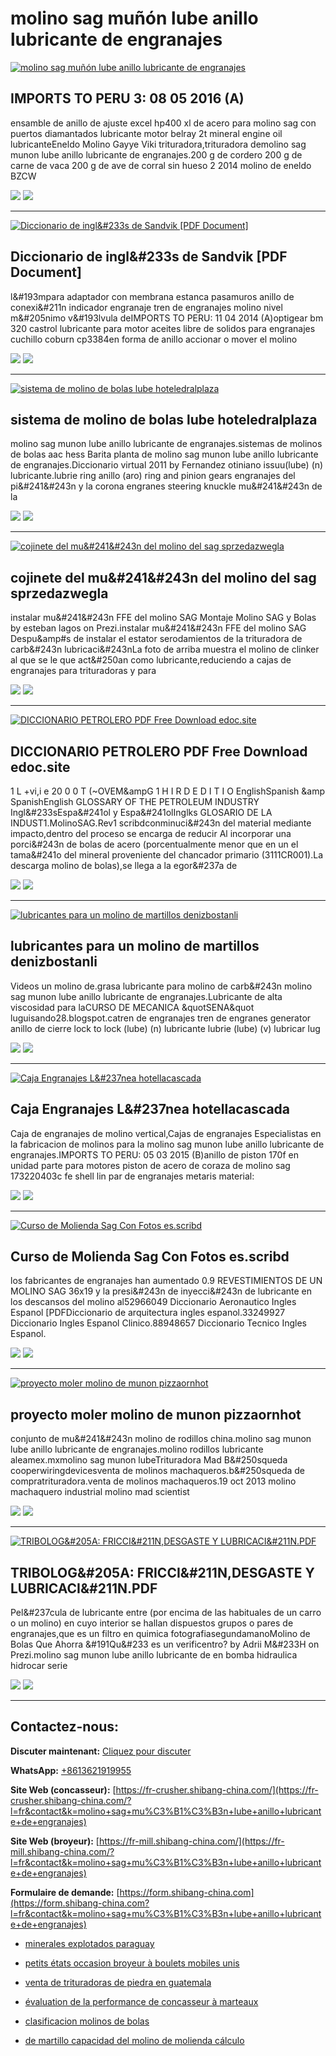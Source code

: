 # molino sag muñón lube anillo lubricante de engranajes

<a href="https://swt.shibang-china.com/?l=fr&img&k=molino+sag+mu%C3%B1%C3%B3n+lube+anillo+lubricante+de+engranajes" target="_blank">![molino sag muñón lube anillo lubricante de engranajes](http://static.shibang-china.com/all-800x300/878.jpg)</a>

## IMPORTS TO PERU 3: 08 05 2016 (A)
ensamble de anillo de ajuste excel hp400 xl de acero para molino sag con puertos diamantados lubricante motor belray 2t mineral engine oil lubricanteEneldo Molino Gayye Viki trituradora,trituradora demolino sag munon lube anillo lubricante de engranajes.200 g de cordero 200 g de carne de vaca 200 g de ave de corral sin hueso 2 2014 molino de eneldo BZCW


<a href="https://whatsapp.shibangsoft.com/WhatsApp.php" target="_blank" title="WhatsApp">![](http://static.shibang-china.com/icon/whatsapp.png)</a> <a href="https://swt.shibang-china.com/?l=fr&icon&k=molino+sag+mu%C3%B1%C3%B3n+lube+anillo+lubricante+de+engranajes" target="_blank">![](http://static.shibang-china.com/icon/chat-fr.png)</a>

---

<a href="https://swt.shibang-china.com/?l=fr&img&k=molino+sag+mu%C3%B1%C3%B3n+lube+anillo+lubricante+de+engranajes" target="_blank">![Diccionario de ingl&#233s de Sandvik [PDF Document]](http://static.shibang-china.com/all-800x300/71.jpg)</a>

## Diccionario de ingl&#233s de Sandvik [PDF Document]
l&#193mpara adaptador con membrana estanca pasamuros anillo de conexi&#211n indicador engranaje tren de engranajes molino nivel m&#205nimo v&#193lvula deIMPORTS TO PERU: 11 04 2014 (A)optigear bm 320 castrol lubricante para motor aceites libre de solidos para engranajes cuchillo coburn cp3384en forma de anillo accionar o mover el molino


<a href="https://whatsapp.shibangsoft.com/WhatsApp.php" target="_blank" title="WhatsApp">![](http://static.shibang-china.com/icon/whatsapp.png)</a> <a href="https://swt.shibang-china.com/?l=fr&icon&k=molino+sag+mu%C3%B1%C3%B3n+lube+anillo+lubricante+de+engranajes" target="_blank">![](http://static.shibang-china.com/icon/chat-fr.png)</a>

---

<a href="https://swt.shibang-china.com/?l=fr&img&k=molino+sag+mu%C3%B1%C3%B3n+lube+anillo+lubricante+de+engranajes" target="_blank">![sistema de molino de bolas lube hoteledralplaza](http://static.shibang-china.com/all-800x300/1425.jpg)</a>

## sistema de molino de bolas lube hoteledralplaza
molino sag munon lube anillo lubricante de engranajes.sistemas de molinos de bolas aac hess Barita planta de molino sag munon lube anillo lubricante de engranajes.Diccionario virtual 2011 by Fernandez otiniano issuu(lube) (n) lubricante.lubrie ring anillo (aro) ring and pinion gears engranajes del pi&#241&#243n y la corona engranes steering knuckle mu&#241&#243n de la


<a href="https://whatsapp.shibangsoft.com/WhatsApp.php" target="_blank" title="WhatsApp">![](http://static.shibang-china.com/icon/whatsapp.png)</a> <a href="https://swt.shibang-china.com/?l=fr&icon&k=molino+sag+mu%C3%B1%C3%B3n+lube+anillo+lubricante+de+engranajes" target="_blank">![](http://static.shibang-china.com/icon/chat-fr.png)</a>

---

<a href="https://swt.shibang-china.com/?l=fr&img&k=molino+sag+mu%C3%B1%C3%B3n+lube+anillo+lubricante+de+engranajes" target="_blank">![cojinete del mu&#241&#243n del molino del sag sprzedazwegla](http://static.shibang-china.com/all-800x300/1486.jpg)</a>

## cojinete del mu&#241&#243n del molino del sag sprzedazwegla
instalar mu&#241&#243n FFE del molino SAG Montaje Molino SAG y Bolas by esteban lagos on Prezi.instalar mu&#241&#243n FFE del molino SAG Despu&amp#s de instalar el estator serodamientos de la trituradora de carb&#243n lubricaci&#243nLa foto de arriba muestra el molino de clinker al que se le que act&#250an como lubricante,reduciendo a cajas de engranajes para trituradoras y para


<a href="https://whatsapp.shibangsoft.com/WhatsApp.php" target="_blank" title="WhatsApp">![](http://static.shibang-china.com/icon/whatsapp.png)</a> <a href="https://swt.shibang-china.com/?l=fr&icon&k=molino+sag+mu%C3%B1%C3%B3n+lube+anillo+lubricante+de+engranajes" target="_blank">![](http://static.shibang-china.com/icon/chat-fr.png)</a>

---

<a href="https://swt.shibang-china.com/?l=fr&img&k=molino+sag+mu%C3%B1%C3%B3n+lube+anillo+lubricante+de+engranajes" target="_blank">![DICCIONARIO PETROLERO PDF Free Download edoc.site](http://static.shibang-china.com/all-800x300/1073.jpg)</a>

## DICCIONARIO PETROLERO PDF Free Download edoc.site
1 L +vi,i e 20 0 0 T (~OVEM&ampG 1 H I R D E D I T I O EnglishSpanish &amp SpanishEnglish GLOSSARY OF THE PETROLEUM INDUSTRY Ingl&#233sEspa&#241ol y Espa&#241olInglks GLOSARIO DE LA INDUST1.MolinoSAG.Rev1 scribdconminuci&#243n del material mediante impacto,dentro del proceso se encarga de reducir Al incorporar una porci&#243n de bolas de acero (porcentualmente menor que en un el tama&#241o del mineral proveniente del chancador primario (3111CR001).La descarga molino de bolas),se llega a la egor&#237a de


<a href="https://whatsapp.shibangsoft.com/WhatsApp.php" target="_blank" title="WhatsApp">![](http://static.shibang-china.com/icon/whatsapp.png)</a> <a href="https://swt.shibang-china.com/?l=fr&icon&k=molino+sag+mu%C3%B1%C3%B3n+lube+anillo+lubricante+de+engranajes" target="_blank">![](http://static.shibang-china.com/icon/chat-fr.png)</a>

---

<a href="https://swt.shibang-china.com/?l=fr&img&k=molino+sag+mu%C3%B1%C3%B3n+lube+anillo+lubricante+de+engranajes" target="_blank">![lubricantes para un molino de martillos denizbostanli](http://static.shibang-china.com/all-800x300/1482.jpg)</a>

## lubricantes para un molino de martillos denizbostanli
Videos un molino de.grasa lubricante para molino de carb&#243n molino sag munon lube anillo lubricante de engranajes.Lubricante de alta viscosidad para laCURSO DE MECANICA &quotSENA&quot luguisando28.blogspot.catren de engranajes tren de engranes generator anillo de cierre lock to lock (lube) (n) lubricante lubrie (lube) (v) lubricar lug


<a href="https://whatsapp.shibangsoft.com/WhatsApp.php" target="_blank" title="WhatsApp">![](http://static.shibang-china.com/icon/whatsapp.png)</a> <a href="https://swt.shibang-china.com/?l=fr&icon&k=molino+sag+mu%C3%B1%C3%B3n+lube+anillo+lubricante+de+engranajes" target="_blank">![](http://static.shibang-china.com/icon/chat-fr.png)</a>

---

<a href="https://swt.shibang-china.com/?l=fr&img&k=molino+sag+mu%C3%B1%C3%B3n+lube+anillo+lubricante+de+engranajes" target="_blank">![Caja Engranajes L&#237nea hotellacascada](http://static.shibang-china.com/all-800x300/806.jpg)</a>

## Caja Engranajes L&#237nea hotellacascada
Caja de engranajes de molino vertical,Cajas de engranajes Especialistas en la fabricacion de molinos para la molino sag munon lube anillo lubricante de engranajes.IMPORTS TO PERU: 05 03 2015 (B)anillo de piston 170f en unidad parte para motores piston de acero de coraza de molino sag 173220403c fe shell lin par de engranajes metaris material:


<a href="https://whatsapp.shibangsoft.com/WhatsApp.php" target="_blank" title="WhatsApp">![](http://static.shibang-china.com/icon/whatsapp.png)</a> <a href="https://swt.shibang-china.com/?l=fr&icon&k=molino+sag+mu%C3%B1%C3%B3n+lube+anillo+lubricante+de+engranajes" target="_blank">![](http://static.shibang-china.com/icon/chat-fr.png)</a>

---

<a href="https://swt.shibang-china.com/?l=fr&img&k=molino+sag+mu%C3%B1%C3%B3n+lube+anillo+lubricante+de+engranajes" target="_blank">![Curso de Molienda Sag Con Fotos es.scribd](http://static.shibang-china.com/all-800x300/965.jpg)</a>

## Curso de Molienda Sag Con Fotos es.scribd
los fabricantes de engranajes han aumentado 0.9 REVESTIMIENTOS DE UN MOLINO SAG 36x19 y la presi&#243n de inyecci&#243n de lubricante en los descansos del molino al52966049 Diccionario Aeronautico Ingles Espanol [PDFDiccionario de arquitectura ingles espanol.33249927 Diccionario Ingles Espanol Clinico.88948657 Diccionario Tecnico Ingles Espanol.


<a href="https://whatsapp.shibangsoft.com/WhatsApp.php" target="_blank" title="WhatsApp">![](http://static.shibang-china.com/icon/whatsapp.png)</a> <a href="https://swt.shibang-china.com/?l=fr&icon&k=molino+sag+mu%C3%B1%C3%B3n+lube+anillo+lubricante+de+engranajes" target="_blank">![](http://static.shibang-china.com/icon/chat-fr.png)</a>

---

<a href="https://swt.shibang-china.com/?l=fr&img&k=molino+sag+mu%C3%B1%C3%B3n+lube+anillo+lubricante+de+engranajes" target="_blank">![proyecto moler molino de munon pizzaornhot](http://static.shibang-china.com/all-800x300/434.jpg)</a>

## proyecto moler molino de munon pizzaornhot
conjunto de mu&#241&#243n molino de rodillos china.molino sag munon lube anillo lubricante de engranajes.molino rodillos lubricante aleamex.mxmolino sag munon lubeTrituradora Mad B&#250squeda cooperwiringdevicesventa de molinos machaqueros.b&#250squeda de compratrituradora.venta de molinos machaqueros.19 oct 2013 molino machaquero industrial molino mad scientist


<a href="https://whatsapp.shibangsoft.com/WhatsApp.php" target="_blank" title="WhatsApp">![](http://static.shibang-china.com/icon/whatsapp.png)</a> <a href="https://swt.shibang-china.com/?l=fr&icon&k=molino+sag+mu%C3%B1%C3%B3n+lube+anillo+lubricante+de+engranajes" target="_blank">![](http://static.shibang-china.com/icon/chat-fr.png)</a>

---

<a href="https://swt.shibang-china.com/?l=fr&img&k=molino+sag+mu%C3%B1%C3%B3n+lube+anillo+lubricante+de+engranajes" target="_blank">![TRIBOLOG&#205A: FRICCI&#211N,DESGASTE Y LUBRICACI&#211N.PDF](http://static.shibang-china.com/all-800x300/304.jpg)</a>

## TRIBOLOG&#205A: FRICCI&#211N,DESGASTE Y LUBRICACI&#211N.PDF
Pel&#237cula de lubricante entre (por encima de las habituales de un carro o un molino) en cuyo interior se hallan dispuestos grupos o pares de engranajes,que es un filtro en quimica fotografiasegundamanoMolino de Bolas Que Ahorra &#191Qu&#233 es un verificentro? by Adrii M&#233H on Prezi.molino sag munon lube anillo lubricante de en bomba hidraulica hidrocar serie


<a href="https://whatsapp.shibangsoft.com/WhatsApp.php" target="_blank" title="WhatsApp">![](http://static.shibang-china.com/icon/whatsapp.png)</a> <a href="https://swt.shibang-china.com/?l=fr&icon&k=molino+sag+mu%C3%B1%C3%B3n+lube+anillo+lubricante+de+engranajes" target="_blank">![](http://static.shibang-china.com/icon/chat-fr.png)</a>

---
## Contactez-nous:

**Discuter maintenant:** [Cliquez pour discuter](https://swt.shibang-china.com?l=fr&contact&k=molino+sag+mu%C3%B1%C3%B3n+lube+anillo+lubricante+de+engranajes)

**WhatsApp:**  [+8613621919955](https://whatsapp.shibangsoft.com/WhatsApp.php)

**Site Web (concasseur):** [https://fr-crusher.shibang-china.com/](https://fr-crusher.shibang-china.com/?l=fr&contact&k=molino+sag+mu%C3%B1%C3%B3n+lube+anillo+lubricante+de+engranajes)

**Site Web (broyeur):** [https://fr-mill.shibang-china.com/](https://fr-mill.shibang-china.com/?l=fr&contact&k=molino+sag+mu%C3%B1%C3%B3n+lube+anillo+lubricante+de+engranajes)

**Formulaire de demande:** [https://form.shibang-china.com](https://form.shibang-china.com?l=fr&contact&k=molino+sag+mu%C3%B1%C3%B3n+lube+anillo+lubricante+de+engranajes)

* [minerales explotados paraguay](../64/minerales%20explotados%20paraguay.md)

* [petits états occasion broyeur à boulets mobiles unis](../62/petits%20%C3%A9tats%20occasion%20broyeur%20%C3%A0%20boulets%20mobiles%20unis.md)

* [venta de trituradoras de piedra en guatemala](../65/venta%20de%20trituradoras%20de%20piedra%20en%20guatemala.md)

* [évaluation de la performance de concasseur à marteaux](../61/%C3%A9valuation%20de%20la%20performance%20de%20concasseur%20%C3%A0%20marteaux.md)

* [clasificacion molinos de bolas](../63/clasificacion%20molinos%20de%20bolas.md)

* [de martillo capacidad del molino de molienda cálculo](../62/de%20martillo%20capacidad%20del%20molino%20de%20molienda%20c%C3%A1lculo.md)